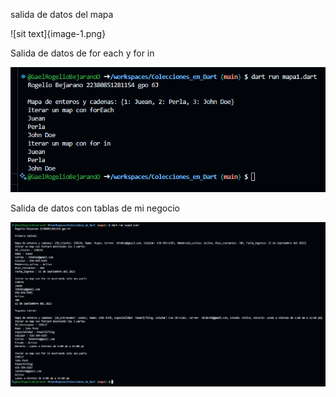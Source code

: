 salida de datos del mapa

![sit text]{image-1.png}

Salida de datos de for each y for in

![alt text](image-2.png)

Salida de datos con tablas de mi negocio

![alt text](image-4.png)